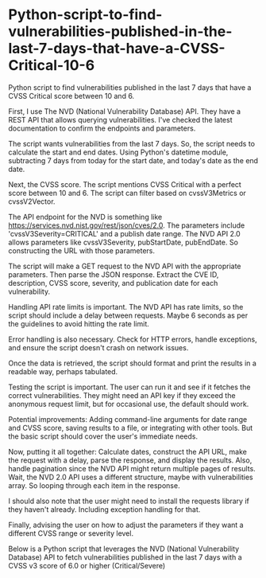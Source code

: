# Python-script-to-find-vulnerabilities-published-in-the-last-7-days-that-have-a-CVSS-Critical-10-6
Python script to find vulnerabilities published in the last 7 days that have a CVSS Critical score between 10 and 6.


First, I  use The NVD (National Vulnerability Database) API. They have a REST API that allows querying vulnerabilities. I've checked the latest documentation to confirm the endpoints and parameters.

The script wants vulnerabilities from the last 7 days. So, the script needs to calculate the start and end dates. Using Python's datetime module, subtracting 7 days from today for the start date, and today's date as the end date.

Next, the CVSS score. The script mentions CVSS Critical with a perfect score between 10 and 6. The script can filter based on cvssV3Metrics or cvssV2Vector.

The API endpoint for the NVD is something like https://services.nvd.nist.gov/rest/json/cves/2.0. The parameters include 'cvssV3Severity=CRITICAL' and a publish date range. The NVD API 2.0 allows parameters like cvssV3Severity, pubStartDate, pubEndDate. So constructing the URL with those parameters.

The script will make a GET request to the NVD API with the appropriate parameters. Then parse the JSON response. Extract the CVE ID, description, CVSS score, severity, and publication date for each vulnerability.

Handling API rate limits is important. The NVD API has rate limits, so the script should include a delay between requests. Maybe 6 seconds as per the guidelines to avoid hitting the rate limit.

Error handling is also necessary. Check for HTTP errors, handle exceptions, and ensure the script doesn't crash on network issues.

Once the data is retrieved, the script should format and print the results in a readable way, perhaps tabulated.

Testing the script is important. The user can run it and see if it fetches the correct vulnerabilities. They might need an API key if they exceed the anonymous request limit, but for occasional use, the default should work.

Potential improvements: Adding command-line arguments for date range and CVSS score, saving results to a file, or integrating with other tools. But the basic script should cover the user's immediate needs.

Now, putting it all together: Calculate dates, construct the API URL, make the request with a delay, parse the response, and display the results. Also, handle pagination since the NVD API might return multiple pages of results. Wait, the NVD 2.0 API uses a different structure, maybe with vulnerabilities array. So looping through each item in the response.

I should also note that the user might need to install the requests library if they haven't already. Including exception handling for that.

Finally, advising the user on how to adjust the parameters if they want a different CVSS range or severity level.


Below is a Python script that leverages the NVD (National Vulnerability Database) API to fetch vulnerabilities published in the last 7 days with a CVSS v3 score of 6.0 or higher (Critical/Severe)
